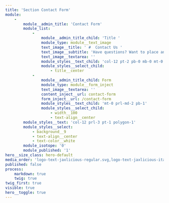 ```yaml
---
title: 'Section Contact Form'
module:
    -
        module__admin_title: 'Contact Form'
        module_list:
            -
                module__admin_title_child: 'Title '
                module_type: module__text_image
                text_image__title: ' #  Contact Us '
                text_image__subtitle: 'Have questions? Want to place an order? Let us know how we can help! <a class="negate" id="contact-form" name="contact-form"></a>'
                text_image__textarea: ''
                module_styles__text_child: 'col-12 pt-2 pb-0 mb-0 mt-0'
                module_styles__select_child:
                    - title__center
            -
                module__admin_title_child: Form
                module_type: module__form_inject
                text_image__textarea: ''
                content_inject__url: contact-form
                form_inject__url: /contact-form
                module_styles__text_child: 'mt-0 prl-md-2 pb-1'
                module_styles__select_child:
                    - width__100
                    - text-align__center
        module_styles__text: 'col-12 prl-3 pt-1 polygon-1'
        module_styles__select:
            - background__9
            - text-align__center
            - text-color__white
        module_isotope: '0'
        module_published: '1'
hero__size_class: hero-default
media_order: 'logo-text-jaxlicious-regular.svg,logo-text-jaxlicious-italic.svg,logo-text-bam-thats-delicious.svg,jaxlicious-jax.svg,jaxlicious-jay.svg,jaxlicious-jen.svg,jaxlicious-jes.svg,logo-kids-and-text.svg,DSC03828-800.jpg,DSC03693-cropped-1920-high.jpg,DSC03706-cropped-1920-high.jpg,DSC03687-cropped-1920-high.jpg,DSC03703-cropped-980-high.jpg,DSC03676-cropped-800-high-blue.jpg,DSC03676-cropped-800-high-red.jpg,DSC03599-cropped-800-high.jpg,DSC03600-cropped-800-high.jpg,DSC03601-cropped-800-high.jpg,DSC03602-cropped-800-high.jpg,DSC03828_cropped-1000-web.jpg'
published: false
process:
    markdown: true
    twig: true
twig_first: true
visible: true
hero__toggle: true
---
```



